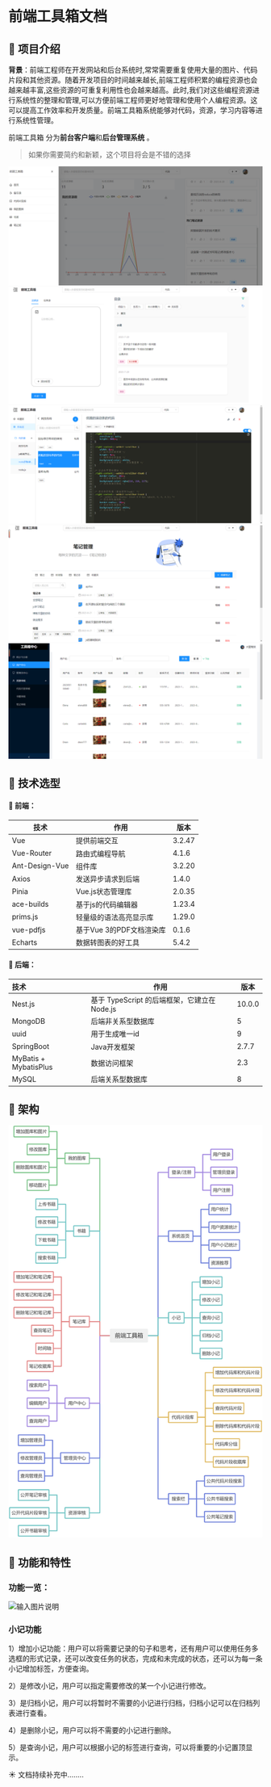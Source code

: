 # 前端工具箱文档

## :blossom: 项目介绍

**背景**：前端工程师在开发网站和后台系统时,常常需要重复使用大量的图片、代码片段和其他资源。随着开发项目的时间越来越长,前端工程师积累的编程资源也会越来越丰富,这些资源的可重复利用性也会越来越高。此时,我们对这些编程资源进行系统性的整理和管理,可以方便前端工程师更好地管理和使用个人编程资源。这可以提高工作效率和开发质量。前端工具箱系统能够对代码，资源，学习内容等进行系统性管理。

前端工具箱 分为**前台客户端**和**后台管理系统** 。

> 如果你需要简约和新颖，这个项目将会是不错的选择

![输入图片说明](imgs/front-tool1.png)
![输入图片说明](imgs/front-tool2.png)
![输入图片说明](imgs/front-tool3.png)
![输入图片说明](imgs/front-tool4.png)
![输入图片说明](imgs/front-tool5.png)

## :blossom: 技术选型

#### :seedling: **前端：**

| 技术           | 作用                     | 版本   |
| -------------- | ------------------------ | ------ |
| Vue            | 提供前端交互             | 3.2.47 |
| Vue-Router     | 路由式编程导航           | 4.1.6  |
| Ant-Design-Vue | 组件库                   | 3.2.20 |
| Axios          | 发送异步请求到后端       | 1.4.0  |
| Pinia          | Vue.js状态管理库         | 2.0.35 |
| ace-builds     | 基于js的代码编辑器       | 1.23.4 |
| prims.js       | 轻量级的语法高亮显示库   | 1.29.0 |
| vue-pdfjs      | 基于Vue 3的PDF文档渲染库 | 0.1.6  |
| Echarts        | 数据转图表的好工具       | 5.4.2  |

#### :seedling: 后端：

| 技术                  | 作用                                         | 版本   |
| :-------------------- | -------------------------------------------- | ------ |
| Nest.js               | 基于 TypeScript 的后端框架，它建立在 Node.js | 10.0.0 |
| MongoDB               | 后端非关系型数据库                           | 5      |
| uuid                  | 用于生成唯一id                               | 9      |
| SpringBoot            | Java开发框架                                 | 2.7.7  |
| MyBatis + MybatisPlus | 数据访问框架                                 | 2.3    |
| MySQL                 | 后端关系型数据库                             | 8      |

## :blossom: 架构

![输入图片说明](imgs/front-tool-fun.png)

## :blossom: 功能和特性

### 功能一览：

![输入图片说明](imgs/%E5%8A%9F%E8%83%BD%E6%80%9D%E7%BB%B4%E5%AF%BC%E5%9B%BE.jpg)
### 小记功能

1）增加小记功能：用户可以将需要记录的句子和思考，还有用户可以使用任务多选框的形式记录，还可以改变任务的状态，完成和未完成的状态，还可以为每一条小记增加标签，方便查询。

2）是修改小记，用户可以指定需要修改的某一个小记进行修改。

3）是归档小记，用户可以将暂时不需要的小记进行归档，归档小记可以在归档列表进行查看。

4）是删除小记，用户可以将不需要的小记进行删除。

5）是查询小记，用户可以根据小记的标签进行查询，可以将重要的小记置顶显示。

:sunny: 文档持续补充中........